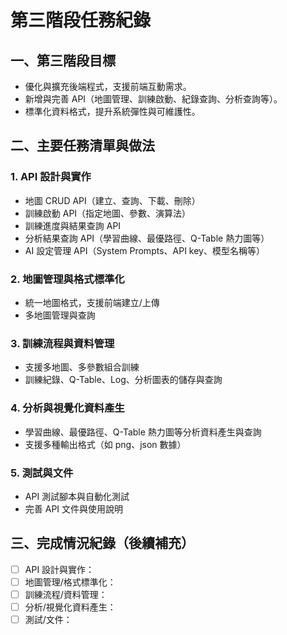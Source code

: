 # 第三階段任務紀錄

## 一、第三階段目標
- 優化與擴充後端程式，支援前端互動需求。
- 新增與完善 API（地圖管理、訓練啟動、紀錄查詢、分析查詢等）。
- 標準化資料格式，提升系統彈性與可維護性。

## 二、主要任務清單與做法

### 1. API 設計與實作
- 地圖 CRUD API（建立、查詢、下載、刪除）
- 訓練啟動 API（指定地圖、參數、演算法）
- 訓練進度與結果查詢 API
- 分析結果查詢 API（學習曲線、最優路徑、Q-Table 熱力圖等）
- AI 設定管理 API（System Prompts、API key、模型名稱等）

### 2. 地圖管理與格式標準化
- 統一地圖格式，支援前端建立/上傳
- 多地圖管理與查詢

### 3. 訓練流程與資料管理
- 支援多地圖、多參數組合訓練
- 訓練紀錄、Q-Table、Log、分析圖表的儲存與查詢

### 4. 分析與視覺化資料產生
- 學習曲線、最優路徑、Q-Table 熱力圖等分析資料產生與查詢
- 支援多種輸出格式（如 png、json 數據）

### 5. 測試與文件
- API 測試腳本與自動化測試
- 完善 API 文件與使用說明

## 三、完成情況紀錄（後續補充）

- [ ] API 設計與實作：
- [ ] 地圖管理/格式標準化：
- [ ] 訓練流程/資料管理：
- [ ] 分析/視覺化資料產生：
- [ ] 測試/文件： 